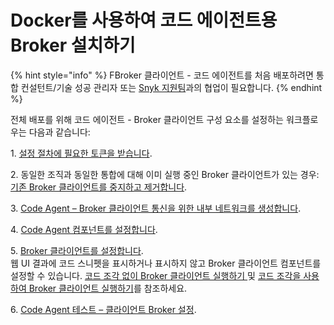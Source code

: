 # Docker를 사용하여 코드 에이전트용 Broker 설치하기

{% hint style="info" %}
FBroker 클라이언트 - 코드 에이전트를 처음 배포하려면 통합 컨설턴트/기술 성공 관리자 또는 [Snyk 지원팀](https://support.snyk.io/hc/en-us)과의 협업이 필요합니다.
{% endhint %}

전체 배포를 위해 코드 에이전트 - Broker 클라이언트 구성 요소를 설정하는 워크플로우는 다음과 같습니다:

1\. [설정 절차에 필요한 토큰을 받습니다](step-1-obtaining-the-required-tokens-for-the-setup-procedure/).

2\. 동일한 조직과 동일한 통합에 대해 이미 실행 중인 Broker 클라이언트가 있는 경우: [기존 Broker 클라이언트를 중지하고 제거합니다](step-2-removing-an-existing-broker-client.md).

3\. [Code Agent – Broker 클라이언트 통신을 위한 내부 네트워크를 생성합니다](step-3-creating-a-network-for-the-broker-client-and-code-agent-communication.md).

4\. [Code Agent 컴포넌트를 설정합니다](step-4-setting-up-the-code-agent/).

5\. [Broker 클라이언트를 설정합니다](step-5-setting-up-the-broker-client/).\
웹 UI 결과에 코드 스니펫을 표시하거나 표시하지 않고 Broker 클라이언트 컴포넌트를 설정할 수 있습니다. [코드 조각 없이 Broker 클라이언트 실행하기 ](step-5-setting-up-the-broker-client/step-5.2a-running-the-broker-client-without-the-code-snippet-display.md)및 [코드 조각을 사용하여 Broker 클라이언트 실행하기](step-5-setting-up-the-broker-client/step-5.2b-running-the-broker-client-with-the-code-snippets-display.md)를 참조하세요.

6\. [Code Agent 테스트 – 클라이언트 Broker 설정](step-6-testing-the-code-agent-snyk-broker-setup.md).
